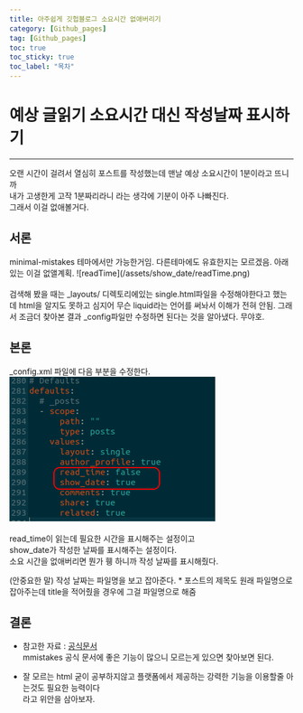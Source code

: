 ```yaml
---
title: 아주쉽게 깃헙블로그 소요시간 없애버리기
category: [Github_pages]
tag: [Github_pages]
toc: true
toc_sticky: true
toc_label: "목차"
---
```

# 예상 글읽기 소요시간 대신 작성날짜 표시하기

---
오랜 시간이 걸려서 열심히 포스트를 작성했는데 맨날 예상 소요시간이 1분이라고 뜨니까    
내가 고생한게 고작 1분짜리라니 라는 생각에 기분이 아주 나빠진다.   
그래서 이걸 없애볼거다.  
## 서론   
<div class="notice--primary" markdown="1">
minimal-mistakes 테마에서만 가능한거임.   
다른테마에도 유효한지는 모르겠음. 아래있는 이걸 없앨계획.   
![readTime](/assets/show_date/readTime.png)    
</div>
<br>
검색해 봤을 때는 _layouts/ 디렉토리에있는 single.html파일을 수정해야한다고 했는데   
html을 알지도 못하고 심지어 무슨 liquid라는 언어를 써놔서 이해가 전혀 안됨.   
그래서 조금더 찾아본 결과 _config파일만 수정하면 된다는 것을 알아냈다. 무야호.   

## 본론
_config.xml 파일에 다음 부분을 수정한다.   
![showDate](/assets/show_date/showDate.png)   
<br>
read_time이 읽는데 필요한 시간을 표시해주는 설정이고   
show_date가 작성한 날짜를 표시해주는 설정이다.   
소요 시간을 없애버리면 뭔가 휑 하니까 작성 날짜를 표시해줬다.   
<div class="notice--primary" markdown="1">
(안중요한 말)   
작성 날짜는 파일명을 보고 잡아준다.   
* 포스트의 제목도 원래 파일명으로 잡아주는데   
title을 적어줬을 경우에 그걸 파일명으로 해줌
</div>

## 결론
* 참고한 자료 : [공식문서](https://mmistakes.github.io/minimal-mistakes/docs/configuration/#post-dates)   
mmistakes 공식 문서에 좋은 기능이 많으니 모르는게 있으면 찾아보면 된다.   

* 잘 모르는 html 굳이 공부하지않고 플랫폼에서 제공하는 강력한 기능을 이용할줄 아는것도 필요한 능력이다    
라고 위안을 삼아보자.
